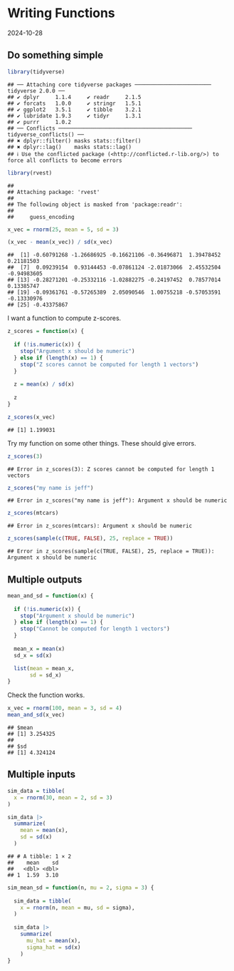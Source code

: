 Writing Functions
================
2024-10-28

## Do something simple

``` r
library(tidyverse)
```

    ## ── Attaching core tidyverse packages ──────────────────────── tidyverse 2.0.0 ──
    ## ✔ dplyr     1.1.4     ✔ readr     2.1.5
    ## ✔ forcats   1.0.0     ✔ stringr   1.5.1
    ## ✔ ggplot2   3.5.1     ✔ tibble    3.2.1
    ## ✔ lubridate 1.9.3     ✔ tidyr     1.3.1
    ## ✔ purrr     1.0.2     
    ## ── Conflicts ────────────────────────────────────────── tidyverse_conflicts() ──
    ## ✖ dplyr::filter() masks stats::filter()
    ## ✖ dplyr::lag()    masks stats::lag()
    ## ℹ Use the conflicted package (<http://conflicted.r-lib.org/>) to force all conflicts to become errors

``` r
library(rvest)
```

    ## 
    ## Attaching package: 'rvest'
    ## 
    ## The following object is masked from 'package:readr':
    ## 
    ##     guess_encoding

``` r
x_vec = rnorm(25, mean = 5, sd = 3)

(x_vec - mean(x_vec)) / sd(x_vec)
```

    ##  [1] -0.60791268 -1.26686925 -0.16621106 -0.36496871  1.39478452  0.21181503
    ##  [7]  0.09239154  0.93144453 -0.07861124 -2.01873066  2.45532504 -0.94983605
    ## [13] -0.28271201 -0.25332116 -1.02882275 -0.24197452  0.78577014  0.13385747
    ## [19] -0.09361761 -0.57265389  2.05090546  1.00755218 -0.57053591 -0.13330976
    ## [25] -0.43375867

I want a function to compute z-scores.

``` r
z_scores = function(x) {
  
  if (!is.numeric(x)) {
    stop("Argument x should be numeric")
  } else if (length(x) == 1) {
    stop("Z scores cannot be computed for length 1 vectors")
  }
  
  z = mean(x) / sd(x)
  
  z
}

z_scores(x_vec)
```

    ## [1] 1.199031

Try my function on some other things. These should give errors.

``` r
z_scores(3)
```

    ## Error in z_scores(3): Z scores cannot be computed for length 1 vectors

``` r
z_scores("my name is jeff")
```

    ## Error in z_scores("my name is jeff"): Argument x should be numeric

``` r
z_scores(mtcars)
```

    ## Error in z_scores(mtcars): Argument x should be numeric

``` r
z_scores(sample(c(TRUE, FALSE), 25, replace = TRUE))
```

    ## Error in z_scores(sample(c(TRUE, FALSE), 25, replace = TRUE)): Argument x should be numeric

## Multiple outputs

``` r
mean_and_sd = function(x) {
  
  if (!is.numeric(x)) {
    stop("Argument x should be numeric")
  } else if (length(x) == 1) {
    stop("Cannot be computed for length 1 vectors")
  }
  
  mean_x = mean(x)
  sd_x = sd(x)

  list(mean = mean_x, 
       sd = sd_x)
}
```

Check the function works.

``` r
x_vec = rnorm(100, mean = 3, sd = 4)
mean_and_sd(x_vec)
```

    ## $mean
    ## [1] 3.254325
    ## 
    ## $sd
    ## [1] 4.324124

## Multiple inputs

``` r
sim_data = tibble(
  x = rnorm(30, mean = 2, sd = 3)
)

sim_data |> 
  summarize(
    mean = mean(x),
    sd = sd(x)
  )
```

    ## # A tibble: 1 × 2
    ##    mean    sd
    ##   <dbl> <dbl>
    ## 1  1.59  3.10

``` r
sim_mean_sd = function(n, mu = 2, sigma = 3) {
  
  sim_data = tibble(
    x = rnorm(n, mean = mu, sd = sigma),
  )
  
  sim_data |> 
    summarize(
      mu_hat = mean(x),
      sigma_hat = sd(x)
    )
}
```

